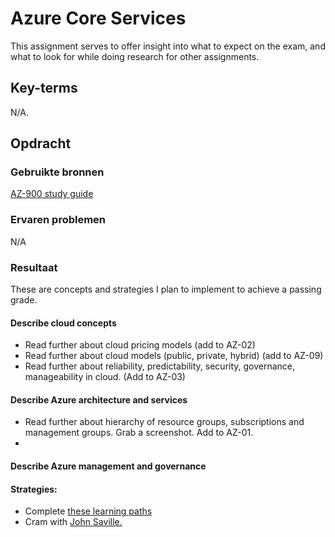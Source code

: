 # Azure Core Services
This assignment serves to offer insight into what to expect on the exam, and what to look for while doing research for other assignments.

## Key-terms
N/A.

## Opdracht
### Gebruikte bronnen
[AZ-900 study guide](https://query.prod.cms.rt.microsoft.com/cms/api/am/binary/RE3VwUY)

### Ervaren problemen
N/A

### Resultaat
These are concepts and strategies I plan to implement to achieve a passing grade.

#### Describe cloud concepts
* Read further about cloud pricing models (add to AZ-02)
* Read further about cloud models (public, private, hybrid) (add to AZ-09)
* Read further about reliability, predictability, security, governance, manageability in cloud. (Add to AZ-03)

#### Describe Azure architecture and services
* Read further about hierarchy of resource groups, subscriptions and management groups. Grab a screenshot. Add to AZ-01.
* 
#### Describe Azure management and governance


#### Strategies:
* Complete [these learning paths](https://learn.microsoft.com/en-us/certifications/exams/az-900/?tab=tab-learning-paths#two-ways-to-prepare)
* Cram with [John Saville.](https://www.youtube.com/playlist?list=PLlVtbbG169nED0_vMEniWBQjSoxTsBYS3)